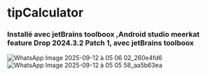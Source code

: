 # tipCalculator

###  Installé avec jetBrains toolboox ,Android studio meerkat feature Drop 2024.3.2 Patch 1, avec jetBrains toolboox 


![WhatsApp Image 2025-09-12 à 05 06 02_260e4fd6](https://github.com/user-attachments/assets/ceb75826-45c2-4ed3-91fb-0a8c2e44795d)
![WhatsApp Image 2025-09-12 à 05 05 58_aa5b63ea](https://github.com/user-attachments/assets/d41c1452-0948-4183-96db-972d5c714a1d)
